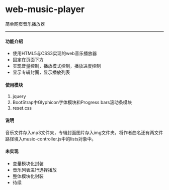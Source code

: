 # web-music-player
简单网页音乐播放器

---
#### 功能介绍

* 使用HTML5与CSS3实现的web音乐播放器
* 固定在页面下方
* 实现音量控制，播放模式控制，播放进度控制
* 显示专辑封面，显示播放列表

#### 使用模块
1. jquery
2. BootStrap中Glyphicon字体模块和Progress bars滚动条模块
3. reset.css

#### 说明
音乐文件存入mp3文件夹，专辑封面图片存入img文件夹，将作者曲名还有两文件路径填入music-controller.js中的lists对象中。

#### 未实现
* 变量模块化封装
* 音乐列表进行选择播放
* 整体模块化封装
* 待续